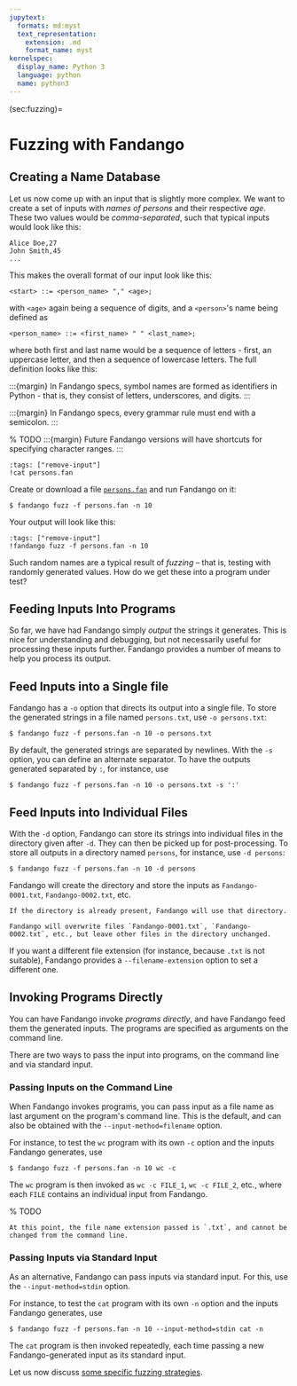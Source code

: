 ```yaml
---
jupytext:
  formats: md:myst
  text_representation:
    extension: .md
    format_name: myst
kernelspec:
  display_name: Python 3
  language: python
  name: python3
---
```


(sec:fuzzing)=
# Fuzzing with Fandango

## Creating a Name Database

Let us now come up with an input that is slightly more complex.
We want to create a set of inputs with _names of persons_ and their respective _age_.
These two values would be _comma-separated_, such that typical inputs would look like this:

```
Alice Doe,27
John Smith,45
...
```

This makes the overall format of our input look like this:

```
<start> ::= <person_name> "," <age>;
```

with `<age>` again being a sequence of digits, and a `<person>`'s name being defined as

```
<person_name> ::= <first_name> " " <last_name>;
```

where both first and last name would be a sequence of letters - first, an uppercase letter, and then a sequence of lowercase letters.
The full definition looks like this:

:::{margin}
In Fandango specs, symbol names are formed as identifiers in Python - that is, they consist of letters, underscores, and digits.
:::

:::{margin}
In Fandango specs, every grammar rule must end with a semicolon.
:::

% TODO
:::{margin}
Future Fandango versions will have shortcuts for specifying character ranges.
:::

```{code-cell}
:tags: ["remove-input"]
!cat persons.fan
```

Create or download a file [`persons.fan`](persons.fan) and run Fandango on it:

```shell
$ fandango fuzz -f persons.fan -n 10
```

Your output will look like this:

```{code-cell}
:tags: ["remove-input"]
!fandango fuzz -f persons.fan -n 10
```

Such random names are a typical result of _fuzzing_ – that is, testing with randomly generated values.
How do we get these into a program under test?


## Feeding Inputs Into Programs

So far, we have had Fandango simply _output_ the strings it generates.
This is nice for understanding and debugging, but not necessarily useful for processing these inputs further.
Fandango provides a number of means to help you process its output.

## Feed Inputs into a Single file

Fandango has a `-o` option that directs its output into a single file.
To store the generated strings in a file named `persons.txt`, use `-o persons.txt`:

```shell
$ fandango fuzz -f persons.fan -n 10 -o persons.txt
```

By default, the generated strings are separated by newlines.
With the `-s` option, you can define an alternate separator.
To have the outputs generated separated by `:`, for instance, use

```shell
$ fandango fuzz -f persons.fan -n 10 -o persons.txt -s ':'
```

## Feed Inputs into Individual Files

With the `-d` option, Fandango can store its strings into individual files in the directory given after `-d`.
They can then be picked up for post-processing.
To store all outputs in a directory named `persons`, for instance, use `-d persons`:

```shell
$ fandango fuzz -f persons.fan -n 10 -d persons
```

Fandango will create the directory and store the inputs as `Fandango-0001.txt`, `Fandango-0002.txt`, etc.

```{note}
If the directory is already present, Fandango will use that directory.
```

```{warning}
Fandango will overwrite files `Fandango-0001.txt`, `Fandango-0002.txt`, etc., but leave other files in the directory unchanged.
```

If you want a different file extension (for instance, because `.txt` is not suitable), Fandango provides a `--filename-extension` option to set a different one.


## Invoking Programs Directly

You can have Fandango invoke _programs directly_, and have Fandango feed them the generated inputs.
The programs are specified as arguments on the command line.

There are two ways to pass the input into programs, on the command line and via standard input.


### Passing Inputs on the Command Line

When Fandango invokes programs, you can pass input as a file name as last argument on the program's command line.
This is the default, and can also be obtained with the `--input-method=filename` option.

For instance, to test the `wc` program with its own `-c` option and the inputs Fandango generates, use

```shell
$ fandango fuzz -f persons.fan -n 10 wc -c
```

The `wc` program is then invoked as `wc -c FILE_1`, `wc -c FILE_2`, etc., where each `FILE` contains an individual input from Fandango.

% TODO
```{note}
At this point, the file name extension passed is `.txt`, and cannot be changed from the command line.
```


### Passing Inputs via Standard Input

As an alternative, Fandango can pass inputs via standard input.
For this, use the `--input-method=stdin` option.

For instance, to test the `cat` program with its own `-n` option and the inputs Fandango generates, use

```shell
$ fandango fuzz -f persons.fan -n 10 --input-method=stdin cat -n
```

The `cat` program is then invoked repeatedly, each time passing a new Fandango-generated input as its standard input.


Let us now discuss [some specific fuzzing strategies](sec:strategies).